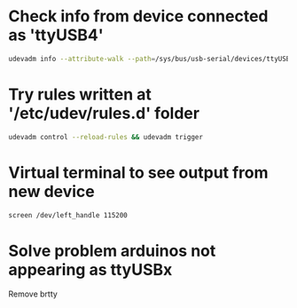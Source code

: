 
# Check info from device connected as 'ttyUSB4'
```bash
udevadm info --attribute-walk --path=/sys/bus/usb-serial/devices/ttyUSB4
```
# Try rules written at '/etc/udev/rules.d' folder
```bash
udevadm control --reload-rules && udevadm trigger
```

# Virtual terminal to see output from new device
```bash
screen /dev/left_handle 115200
```
# Solve problem arduinos not appearing as ttyUSBx
Remove brtty
